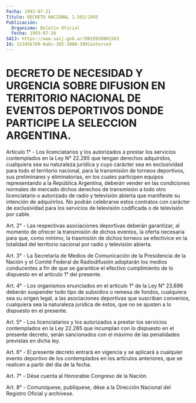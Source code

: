 ```yaml
---
Fecha: 1993-07-21
Título: DECRETO NACIONAL 1.563/1993
Publicación:
  Organismo: Boletín Oficial
  Fecha: 1993-07-26
SAIJ: https://www.saij.gob.ar/DN19930001563
Id: 123456789-0abc-365-1000-3991soterced
---
```

# DECRETO DE NECESIDAD Y URGENCIA SOBRE DIFUSION EN TERRITORIO NACIONAL DE EVENTOS DEPORTIVOS DONDE PARTICIPE LA SELECCION ARGENTINA.

<a id="1"></a>
Artículo 1° - Los licenciatarios y los autorizados a prestar los servicios contemplados en la Ley N° 22.285 que tengan derechos adquiridos, cualquiera sea su naturaleza jurídica y cuyo carácter sea en exclusividad para todo el territorio nacional, para la transmisión de torneos deportivos, sus preliminares y eliminatorias, en los cuales participen equipos representando a la República Argentina, deberán vender en las condiciones normales de mercado dichos derechos de transmisión a todo otro licenciatario o autorizado de radio y televisión abierta que manifieste su intención de adquirirlos. No podrán celebrarse estos contratos con carácter de exclusividad para los servicios de televisión codificada o de televisión por cable.

<a id="2"></a>
Art. 2° - Las respectivas asociaciones deportivas deberán garantizar, al momento de ofrecer la transmisión de dichos eventos, la oferta necesaria para que, como mínimo, la trasmisión de dichos torneos se efectivice en la totalidad del territorio nacional por radio y televisión abierta.

<a id="3"></a>
Art. 3° - La Secretaría de Medios de Comunicación de la Presidencia de la Nación y el Comité Federal de Radiodifusión adoptarán los medios conducentes a fin de que se garantice el efectivo cumplimiento de lo dispuesto en el artículo 1° del presente.

<a id="4"></a>
Art. 4° - Los organismos enunciados en el artículo 1° de la Ley N° 23.696 deberán suspender todo tipo de subsidios o remesa de fondos, cualquiera sea su origen legal, a las asociaciones deportivas que suscriban convenios, cualquiera sea la naturaleza jurídica de éstos, que no se ajusten a lo dispuesto en el presente.

<a id="5"></a>
Art. 5° - Los licenciatarios y los autorizados a prestar los servicios contemplados en la Ley 22.285 que incumplan con lo dispuesto en el presente decreto, serán sancionados con el máximo de las penalidades previstas en dicha ley.

<a id="6"></a>
Art. 6° - El presente decreto entrará en vigencia y se aplicará a cualquier evento deportivo de los contemplados en los artículos anteriores, que se realicen a partir del día de la fecha.

<a id="7"></a>
Art. 7° - Dése cuenta al Honorable Congreso de la Nación.

<a id="8"></a>
Art. 8° - Comuníquese, publíquese, dése a la Dirección Nacional del Registro Oficial y archívese.